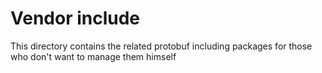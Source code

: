 # Vendor include

This directory contains the related protobuf including packages for those who don't want to manage them himself

